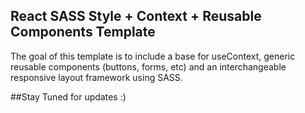 ## React SASS Style + Context + Reusable Components Template

The goal of this template is to include a base for useContext, generic reusable components (buttons, forms, etc) and an interchangeable responsive layout framework using SASS.

##Stay Tuned for updates :)
